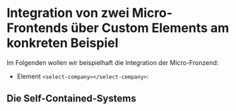 # Integration von zwei Micro-Frontends über Custom Elements am konkreten Beispiel
Im Folgenden wollen wir beispielhaft die Integration der Micro-Fronzend:
* Element `<select-company></select-company>`: 
## Die Self-Contained-Systems

<!--stackedit_data:
eyJoaXN0b3J5IjpbMTk2NjE0MDQ0MSwtODkyMjEwOTFdfQ==
-->
